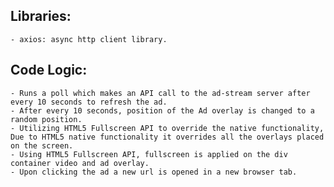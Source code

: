 ## Libraries:

    - axios: async http client library.

## Code Logic:

    - Runs a poll which makes an API call to the ad-stream server after every 10 seconds to refresh the ad.
    - After every 10 seconds, position of the Ad overlay is changed to a random position.
    - Utilizing HTML5 Fullscreen API to override the native functionality, Due to HTML5 native functionality it overrides all the overlays placed on the screen.
    - Using HTML5 Fullscreen API, fullscreen is applied on the div container video and ad overlay.
    - Upon clicking the ad a new url is opened in a new browser tab.
